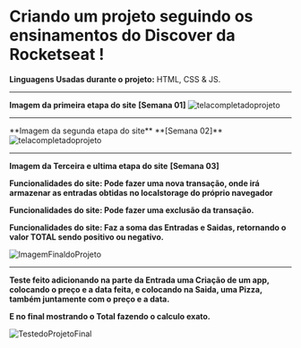 # Criando um projeto seguindo os ensinamentos do Discover da Rocketseat !
**Linguagens Usadas durante o projeto:**
 HTML, CSS & JS.
 <hr>
 
 **Imagem da primeira etapa do site**
 **[Semana 01]**
<img src="https://i.pinimg.com/originals/97/cd/4b/97cd4b4ec6797b52ef952d818aca7e3e.png" alt="telacompletadoprojeto"/>

<hr>
**Imagem da segunda etapa do site**
**[Semana 02]**
<img src="https://i.pinimg.com/originals/69/3c/8e/693c8efa18a0a15aa89cd8d35d2f8b4c.png" alt="telacompletadoprojeto"/>
<hr>

**Imagem da Terceira e ultima etapa do site**
**[Semana 03]**

**Funcionalidades do site: Pode fazer uma nova transação, onde irá armazenar as entradas obtidas no localstorage do próprio navegador**

**Funcionalidades do site: Pode fazer uma exclusão da transação.**

**Funcionalidades do site: Faz a soma das Entradas e Saidas, retornando o valor TOTAL sendo positivo ou negativo.**

<img src="https://i.pinimg.com/originals/59/6b/eb/596beb90914c57df28c7d066bb1588ab.png" alt="ImagemFinaldoProjeto">

<hr>

**Teste feito adicionando na parte da Entrada uma Criação de um app, colocando o preço e a data feita, e colocando na Saida, uma Pizza, também juntamente com o preço e a data.**

**E no final mostrando o Total fazendo o calculo exato.**

<img src="https://i.pinimg.com/originals/5c/af/74/5caf7474fe662a9a772b7441424578c1.png" alt="TestedoProjetoFinal">
